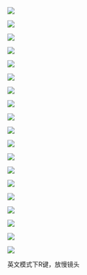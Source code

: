 ![](../../../../assets/2023-07-22-11-17-20-rqf88elkc10wzj.png)

![](../../../../assets/2023-07-22-11-21-15-image.png)

![](../../../../assets/2023-07-22-11-22-43-image.png)

![](../../../../assets/2023-07-22-11-23-37-image.png)

![](../../../../assets/2023-07-22-11-24-33-image.png)

![](../../../../assets/2023-07-22-11-26-16-image.png)

![](../../../../assets/2023-07-22-11-29-51-image.png)

![](../../../../assets/2023-07-22-11-30-06-image.png)

![](../../../../assets/2023-07-22-11-33-03-image.png)

![](../../../../assets/2023-07-22-11-33-48-image.png)

![](../../../../assets/2023-07-22-11-35-07-image.png)

![](../../../../assets/2023-07-22-11-38-07-image.png)

![](../../../../assets/2023-07-22-11-41-10-image.png)

![](../../../../assets/2023-07-22-11-45-52-image.png)

![](../../../../assets/2023-07-22-11-47-03-image.png)

![](../../../../assets/2023-07-22-11-49-04-image.png)

![](../../../../assets/2023-07-22-11-52-04-image.png)

![](../../../../assets/2023-07-22-11-52-27-image.png)

![](../../../../assets/2023-07-22-11-53-41-image.png)

英文模式下R键，放慢镜头
